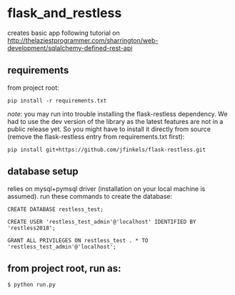 # flask_and_restless
creates basic app following tutorial on http://thelaziestprogrammer.com/sharrington/web-development/sqlalchemy-defined-rest-api

## requirements
from project root:

`pip install -r requirements.txt`

*note*: you may run into trouble installing the flask-restless dependency. We had to use the dev version of the library as the latest features are not in a public release yet. So you might have to install it directly from source (remove the flask-restless entry from requirements.txt first):

`pip install git+https://github.com/jfinkels/flask-restless.git`

## database setup
relies on mysql+pymsql driver (installation on your local machine is assumed). 
run these commands to create the database:

`CREATE DATABASE restless_test;`

`CREATE USER 'restless_test_admin'@'localhost' IDENTIFIED BY 'restless2018';`

`GRANT ALL PRIVILEGES ON restless_test . * TO 'restless_test_admin'@'localhost';`


## from project root, run as: 
`$ python run.py` 

